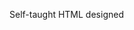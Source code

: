 Self-taught HTML designed
              
 
 
 
      
 
 
                                                                                                                                                                           